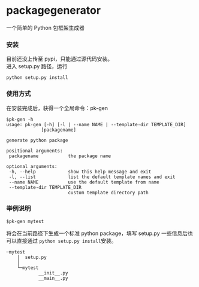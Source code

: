 # packagegenerator
一个简单的 Python 包框架生成器  

 ### 安装
目前还没上传至 pypi，只能通过源代码安装。  
进入 setup.py 路径，运行
 ```
 python setup.py install
 ```
 
 ### 使用方式
 在安装完成后，获得一个全局命令：pk-gen
 ```
$pk-gen -h
usage: pk-gen [-h] [-l | --name NAME | --template-dir TEMPLATE_DIR]
              [packagename]

generate python package

positional arguments:
  packagename           the package name

optional arguments:
  -h, --help            show this help message and exit
  -l, --list            list the default template names and exit
  --name NAME           use the default template from name
  --template-dir TEMPLATE_DIR
                        custom template directory path
 ```

### 举例说明
```
$pk-gen mytest
```
将会在当前路径下生成一个标准 python package，填写 setup.py 一些信息后也可以直接通过 `python setup.py install`安装。
```
─mytest
    │  setup.py
    │
    └─mytest
            __init__.py
            __main__.py
```
